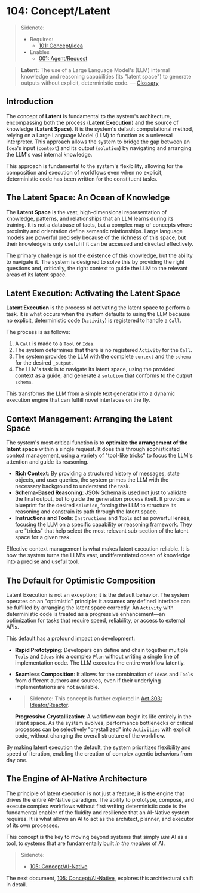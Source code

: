 # 104: Concept/Latent

> Sidenote:
>
> - Requires:
>   - [101: Concept/Idea](./101_concept_idea.md)
> - Enables
>   - [001: Agent/Request](./001_agent_request.md)

> **Latent:** The use of a Large Language Model's (LLM) internal knowledge and reasoning capabilities (its "latent space") to generate outputs without explicit, deterministic code. — [Glossary](./000_glossary.md)

## Introduction

The concept of **Latent** is fundamental to the system's architecture, encompassing both the process (**Latent Execution**) and the source of knowledge (**Latent Space**). It is the system's default computational method, relying on a Large Language Model (LLM) to function as a universal interpreter. This approach allows the system to bridge the gap between an `Idea`'s input (`context`) and its output (`solution`) by navigating and arranging the LLM's vast internal knowledge.

This approach is fundamental to the system's flexibility, allowing for the composition and execution of workflows even when no explicit, deterministic code has been written for the constituent tasks.

## The Latent Space: An Ocean of Knowledge

The **Latent Space** is the vast, high-dimensional representation of knowledge, patterns, and relationships that an LLM learns during its training. It is not a database of facts, but a complex map of concepts where proximity and orientation define semantic relationships. Large language models are powerful precisely because of the richness of this space, but their knowledge is only useful if it can be accessed and directed effectively.

The primary challenge is not the existence of this knowledge, but the ability to navigate it. The system is designed to solve this by providing the right questions and, critically, the right context to guide the LLM to the relevant areas of its latent space.

## Latent Execution: Activating the Latent Space

**Latent Execution** is the process of activating the latent space to perform a task. It is what occurs when the system defaults to using the LLM because no explicit, deterministic code (`Activity`) is registered to handle a `Call`.

The process is as follows:

1.  A `Call` is made to a `Tool` or `Idea`.
2.  The system determines that there is no registered `Activity` for the `Call`.
3.  The system provides the LLM with the complete `context` and the `schema` for the desired `_output`.
4.  The LLM's task is to navigate its latent space, using the provided context as a guide, and generate a `solution` that conforms to the output `schema`.

This transforms the LLM from a simple text generator into a dynamic execution engine that can fulfill novel interfaces on the fly.

## Context Management: Arranging the Latent Space

The system's most critical function is to **optimize the arrangement of the latent space** within a single request. It does this through sophisticated context management, using a variety of "tool-like tricks" to focus the LLM's attention and guide its reasoning.

- **Rich Context**: By providing a structured history of messages, state objects, and user queries, the system primes the LLM with the necessary background to understand the task.
- **Schema-Based Reasoning**: JSON Schema is used not just to validate the final output, but to guide the generation process itself. It provides a blueprint for the desired `solution`, forcing the LLM to structure its reasoning and constrain its path through the latent space.
- **Instructions and Tools**: `Instructions` and `Tools` act as powerful lenses, focusing the LLM on a specific capability or reasoning framework. They are "tricks" that help select the most relevant sub-section of the latent space for a given task.

Effective context management is what makes latent execution reliable. It is how the system turns the LLM's vast, undifferentiated ocean of knowledge into a precise and useful tool.

## The Default for Optimistic Composition

Latent Execution is not an exception; it is the default behavior. The system operates on an "optimistic" principle: it assumes any defined interface can be fulfilled by arranging the latent space correctly. An `Activity` with deterministic code is treated as a progressive enhancement—an optimization for tasks that require speed, reliability, or access to external APIs.

This default has a profound impact on development:

- **Rapid Prototyping**: Developers can define and chain together multiple `Tools` and `Ideas` into a complex `Plan` without writing a single line of implementation code. The LLM executes the entire workflow latently.
- **Seamless Composition**: It allows for the combination of `Ideas` and `Tools` from different authors and sources, even if their underlying implementations are not available.
- > Sidenote: This concept is further explored in [Act 303: Ideator/Reactor](../acts/303_ideator_reactor.md).

  **Progressive Crystallization**: A workflow can begin its life entirely in the latent space. As the system evolves, performance bottlenecks or critical processes can be selectively "crystallized" into `Activities` with explicit code, without changing the overall structure of the workflow.

By making latent execution the default, the system prioritizes flexibility and speed of iteration, enabling the creation of complex agentic behaviors from day one.

## The Engine of AI-Native Architecture

The principle of latent execution is not just a feature; it is the engine that drives the entire AI-Native paradigm. The ability to prototype, compose, and execute complex workflows without first writing deterministic code is the fundamental enabler of the fluidity and resilience that an AI-Native system requires. It is what allows an AI to act as the architect, planner, and executor of its own processes.

This concept is the key to moving beyond systems that simply _use_ AI as a tool, to systems that are fundamentally built _in the medium_ of AI.

> Sidenote:
>
> - [105: Concept/AI-Native](./105_concept_ai_native.md)

The next document, [105: Concept/AI-Native](./105_concept_ai_native.md), explores this architectural shift in detail.

